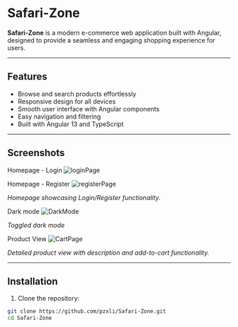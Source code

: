 # Safari-Zone

**Safari-Zone** is a modern e-commerce web application built with Angular, designed to provide a seamless and engaging shopping experience for users.

---

## Features

- Browse and search products effortlessly  
- Responsive design for all devices  
- Smooth user interface with Angular components  
- Easy navigation and filtering  
- Built with Angular 13 and TypeScript  

---

## Screenshots

<!-- Add your screenshots in the docs/screenshots folder and update paths below -->

Homepage - Login ![loginPage](https://github.com/user-attachments/assets/15e830ad-e5d2-4173-94d5-1e7aad434184)


Homepage - Register ![registerPage](https://github.com/user-attachments/assets/d5394ca0-9d78-44d7-8736-69c918a43371)


*Homepage showcasing Login/Register functionality.*

Dark mode ![DarkMode](https://github.com/user-attachments/assets/c0c91d9d-9f86-4994-b59a-8f7663142bf8)


*Toggled dark mode*

Product View ![CartPage](https://github.com/user-attachments/assets/4cd7cbc1-47fe-4188-8218-9a6b5bb0f035)


*Detailed product view with description and add-to-cart functionality.*

---

## Installation

1. Clone the repository:

```bash
git clone https://github.com/pzxli/Safari-Zone.git
cd Safari-Zone
